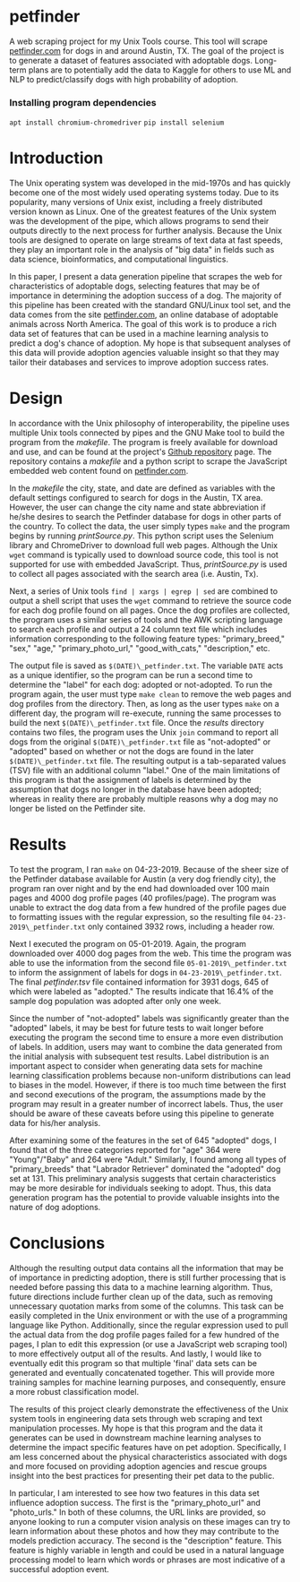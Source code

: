 # petfinder
A web scraping project for my Unix Tools course. This tool will scrape [petfinder.com](https://www.petfinder.com/) for dogs in and around Austin, TX. The goal of the project is to generate a dataset of features associated with adoptable dogs. Long-term plans are to potentially add the data to Kaggle for others to use ML and NLP to predict/classify dogs with high probability of adoption.

### Installing program dependencies
`apt install chromium-chromedriver`
`pip install selenium`

# Introduction

The Unix operating system was developed in the mid-1970s and has quickly become one of the most widely used operating systems today. Due to its popularity, many versions of Unix exist, including a freely distributed version known as Linux. One of the greatest features of the Unix system was the development of the pipe, which allows programs to send their outputs directly to the next process for further analysis. Because the Unix tools are designed to operate on large streams of text data at fast speeds, they play an important role in the analysis of "big data" in fields such as data science, bioinformatics, and computational linguistics.

In this paper, I present a data generation pipeline that scrapes the web for characteristics of adoptable dogs, selecting features that may be of importance in determining the adoption success of a dog. The majority of this pipeline has been created with the standard GNU/Linux tool set, and the data comes from the site [petfinder.com](https://www.petfinder.com/), an online database of adoptable animals across North America. The goal of this work is to produce a rich data set of features that can be used in a machine learning analysis to predict a dog's chance of adoption. My hope is that subsequent analyses of this data will provide adoption agencies valuable insight so that they may tailor their databases and services to improve adoption success rates.

# Design

In accordance with the Unix philosophy of interoperability, the pipeline uses multiple Unix tools connected by pipes and the GNU Make tool to build the program from the *makefile*. The program is freely available for download and use, and can be found at the project's [Github repository](https://github.com/keenanberry/petfinder) page. The repository contains a *makefile* and a python script to scrape the JavaScript embedded web content found on [petfinder.com](https://www.petfinder.com/).

In the *makefile* the city, state, and date are defined as variables with the default settings configured to search for dogs in the Austin, TX area. However, the user can change the city name and state abbreviation if he/she desires to search the Petfinder database for dogs in other parts of the country. To collect the data, the user simply types `make` and the program begins by running *printSource.py*. This python script uses the Selenium library and ChromeDriver to download full web pages. Although the Unix `wget` command is typically used to download source code, this tool is not supported for use with embedded JavaScript. Thus, *printSource.py* is used to collect all pages associated with the search area (i.e. Austin, Tx). 

Next, a series of Unix tools `find | xargs | egrep | sed` are combined to output a shell script that uses the `wget` command to retrieve the source code for each dog profile found on all pages. Once the dog profiles are collected, the program uses a similar series of tools and the AWK scripting language to search each profile and output a 24 column text file which includes information corresponding to the following feature types: "primary_breed," "sex," "age," "primary_photo_url," "good_with_cats," "description," etc.

The output file is saved as `$(DATE)\_petfinder.txt`. The variable `DATE` acts as a unique identifier, so the program can be run a second time to determine the "label" for each dog: adopted or not-adopted. To run the program again, the user must type `make clean` to remove the web pages and dog profiles from the directory. Then, as long as the user types `make` on a different day, the program will re-execute, running the same processes to build the next `$(DATE)\_petfinder.txt` file. Once the *results* directory contains two files, the program uses the Unix `join` command to report all dogs from the original `$(DATE)\_petfinder.txt` file as "not-adopted" or "adopted" based on whether or not the dogs are found in the later `$(DATE)\_petfinder.txt` file. The resulting output is a tab-separated values (TSV) file with an additional column "label." One of the main limitations of this program is that the assignment of labels is determined by the assumption that dogs no longer in the database have been adopted; whereas in reality there are probably multiple reasons why a dog may no longer be listed on the Petfinder site.

# Results

To test the program, I ran `make` on 04-23-2019. Because of the sheer size of the Petfinder database available for Austin (a very dog friendly city), the program ran over night and by the end had downloaded over 100 main pages and 4000 dog profile pages (40 profiles/page). The program was unable to extract the dog data from a few hundred of the profile pages due to formatting issues with the regular expression, so the resulting file `04-23-2019\_petfinder.txt` only contained 3932 rows, including a header row. 

Next I executed the program on 05-01-2019. Again, the program downloaded over 4000 dog pages from the web. This time the program was able to use the information from the second file `05-01-2019\_petfinder.txt` to inform the assignment of labels for dogs in `04-23-2019\_petfinder.txt`. The final *petfinder.tsv* file contained information for 3931 dogs, 645 of which were labeled as "adopted." The results indicate that 16.4\% of the sample dog population was adopted after only one week.

Since the number of "not-adopted" labels was significantly greater than the "adopted" labels, it may be best for future tests to wait longer before executing the program the second time to ensure a more even distribution of labels. In addition, users may want to combine the data generated from the initial analysis with subsequent test results. Label distribution is an important aspect to consider when generating data sets for machine learning classification problems because non-uniform distributions can lead to biases in the model. However, if there is too much time between the first and second executions of the program, the assumptions made by the program may result in a greater number of incorrect labels. Thus, the user should be aware of these caveats before using this pipeline to generate data for his/her analysis.

After examining some of the features in the set of 645 "adopted" dogs, I found that of the three categories reported for "age" 364 were "Young"/"Baby" and 264 were "Adult." Similarly, I found among all types of "primary\_breeds" that "Labrador Retriever" dominated the "adopted" dog set at 131. This preliminary analysis suggests that certain characteristics may be more desirable for individuals seeking to adopt. Thus, this data generation program has the potential to provide valuable insights into the nature of dog adoptions.

# Conclusions

Although the resulting output data contains all the information that may be of importance in predicting adoption, there is still further processing that is needed before passing this data to a machine learning algorithm. Thus, future directions include further clean up of the data, such as removing unnecessary quotation marks from some of the columns. This task can be easily completed in the Unix environment or with the use of a programming language like Python. Additionally, since the regular expression used to pull the actual data from the dog profile pages failed for a few hundred of the pages, I plan to edit this expression (or use a JavaScript web scraping tool) to more effectively output all of the results. And lastly, I would like to eventually edit this program so that multiple 'final' data sets can be generated and eventually concatenated together. This will provide more training samples for machine learning purposes, and consequently, ensure a more robust classification model.

The results of this project clearly demonstrate the effectiveness of the Unix system tools in engineering data sets through web scraping and text manipulation processes. My hope is that this program and the data it generates can be used in downstream machine learning analyses to determine the impact specific features have on pet adoption. Specifically, I am less concerned about the physical characteristics associated with dogs and more focused on providing adoption agencies and rescue groups insight into the best practices for presenting their pet data to the public. 

In particular, I am interested to see how two features in this data set influence adoption success. The first is the "primary\_photo\_url" and "photo\_urls." In both of these columns, the URL links are provided, so anyone looking to run a computer vision analysis on these images can try to learn information about these photos and how they may contribute to the models prediction accuracy. The second is the "description" feature. This feature is highly variable in length and could be used in a natural language processing model to learn which words or phrases are most indicative of a successful adoption event.
